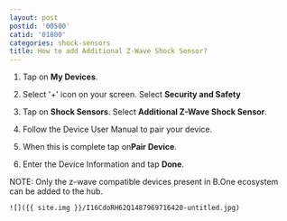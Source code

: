 ```yaml
---
layout: post
postid: '00500'
catid: '01800'
categories: shock-sensors
title: How to add Additional Z-Wave Shock Sensor?
---
```


1. Tap on **My Devices**.

2. Select '+' icon on your screen. Select **Security and Safety**

3. Tap on **Shock Sensors**. Select **Additional Z-Wave Shock Sensor**.

4. Follow the Device User Manual to pair your device.

5. When this is complete tap on**Pair Device**.

6. Enter the Device Information and tap **Done**.

NOTE: Only the z-wave compatible devices present in B.One ecosystem can be added to the hub.

    ![]({{ site.img }}/I16CdoRH62Q1487969716420-untitled.jpg)